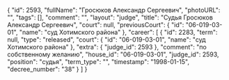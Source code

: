 {
    "id": 2593,
    "fullName": "Гросюков Александр Сергеевич",
    "photoURL": "",
    "tags": [],
    "comment": "",
    "layout": "judge",
    "title": "Судья Гросюков Александр Сергеевич",
    "court": null,
    "previousCourt": {
        "id": "06-019-03-01",
        "name": "суд Хотимского района"
    },
    "career": [
        {
            "id": 2283,
            "term": null,
            "type": "released",
            "court": {
                "id": "06-019-03-01",
                "name": "суд Хотимского района"
            },
            "extra": {
                "judge_id": 2593
            },
            "comment": "по собственному желанию",
            "house_id": "06-019-03-01",
            "judge_id": 2593,
            "position": "судья",
            "term_type": "",
            "timestamp": "1998-01-15",
            "decree_number": "38"
        }
    ]
}